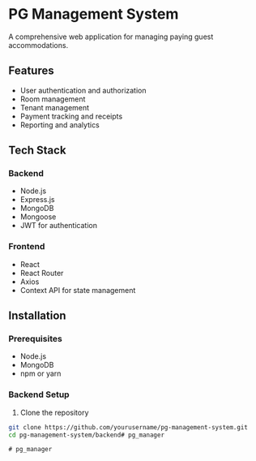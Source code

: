 # PG Management System

A comprehensive web application for managing paying guest accommodations.

## Features

- User authentication and authorization
- Room management
- Tenant management
- Payment tracking and receipts
- Reporting and analytics

## Tech Stack

### Backend
- Node.js
- Express.js
- MongoDB
- Mongoose
- JWT for authentication

### Frontend
- React
- React Router
- Axios
- Context API for state management

## Installation

### Prerequisites
- Node.js
- MongoDB
- npm or yarn

### Backend Setup

1. Clone the repository
```bash
git clone https://github.com/yourusername/pg-management-system.git
cd pg-management-system/backend#   p g _ m a n a g e r  
 #   p g _ m a n a g e r  
 